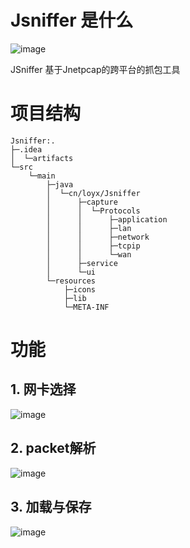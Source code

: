 # Jsniffer 是什么
![image](https://user-images.githubusercontent.com/30404367/170512376-079781b2-ed4f-4345-841d-03121b8caba4.png)

JSniffer 基于Jnetpcap的跨平台的抓包工具
# 项目结构
```text
Jsniffer:.
├─.idea
│  └─artifacts
└─src
    └─main
        ├─java
        │  └─cn/loyx/Jsniffer
        │      ├─capture
        │      │  └─Protocols
        │      │      ├─application
        │      │      ├─lan
        │      │      ├─network
        │      │      ├─tcpip
        │      │      └─wan
        │      ├─service
        │      └─ui
        └─resources
            ├─icons
            ├─lib
            └─META-INF
```
# 功能
## 1. 网卡选择
![image](https://user-images.githubusercontent.com/30404367/170503189-b24b8184-e502-4e31-af43-8980d99b6b45.png)
## 2. packet解析
![image](https://user-images.githubusercontent.com/30404367/170503389-64180a1e-66c8-4abb-af17-01451fd2d761.png)
## 3. 加载与保存
![image](https://user-images.githubusercontent.com/30404367/170504256-b3b0cfb5-bd8c-4809-90d6-055e5958f79a.png)

